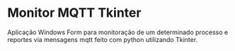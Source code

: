 # Monitor MQTT Tkinter

Aplicação Windows Form para monitoração de um determinado processo e reportes via mensagens mqtt feito com python utilizando Tkinter.